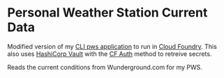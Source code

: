 # Personal Weather Station Current Data

Modified version of my [CLI pws application](https://github.com/methridge/pws) 
to run in [Cloud Foundry](https://www.cloudfoundry.org/).  This also uses 
[HashiCorp Vault](https://www.vaultproject.io) with the 
[CF Auth](https://github.com/hashicorp/vault-plugin-auth-cf) method to retreive
secrets.

Reads the current conditions from Wunderground.com for my PWS.

